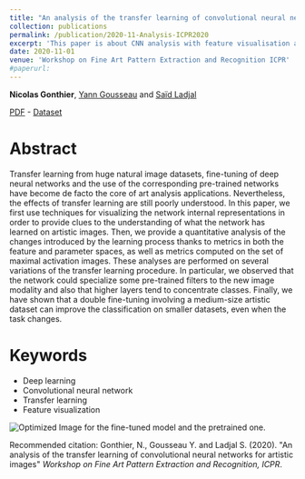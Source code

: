 ```yaml
---
title: "An analysis of the transfer learning of convolutional neural networks for artistic images"
collection: publications
permalink: /publication/2020-11-Analysis-ICPR2020
excerpt: 'This paper is about CNN analysis with feature visualisation and quantitative metrics. We study the transfer learning from natural images to artistic ones.'
date: 2020-11-01
venue: 'Workshop on Fine Art Pattern Extraction and Recognition ICPR'
#paperurl:
---
```


**Nicolas Gonthier**, [Yann Gousseau](https://gousseau.wp.imt.fr/) and [Saïd Ladjal](https://perso.telecom-paristech.fr/ladjal/)

[PDF](https://arxiv.org/abs/2011.02727) - [Dataset](https://artfinetune.telecom-paris.fr/data/)

Abstract
======

Transfer learning from huge natural image datasets, fine-tuning of deep neural networks and the use of the corresponding pre-trained networks have become de facto the core of art analysis applications. Nevertheless, the effects of transfer learning are still poorly understood. In this paper, we first use techniques for visualizing the network internal representations in order to provide clues to the understanding of what the network has learned on artistic images. Then, we provide a quantitative analysis of the changes introduced by the learning process thanks to metrics in both the feature and parameter spaces, as well as metrics computed on the set of maximal activation images. These analyses are performed on several variations of the transfer learning procedure. In particular, we observed that the network could specialize some pre-trained filters to the new image modality and also that higher layers tend to concentrate classes. Finally, we have shown that a double fine-tuning involving a medium-size artistic dataset can improve the classification on smaller datasets, even when the task changes.

Keywords
======
* Deep learning
* Convolutional neural network
* Transfer learning
* Feature visualization

![Optimized Image for the fine-tuned model and the pretrained one.](https://ngonthier.github.io/images/featured_ICPR2020.png)

Recommended citation: Gonthier, N., Gousseau Y. and Ladjal S. (2020). "An analysis of the transfer learning of convolutional neural networks for artistic images" <i>Workshop on Fine Art Pattern Extraction and Recognition, ICPR</i>.
